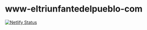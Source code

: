 # www-eltriunfantedelpueblo-com
[![Netlify Status](https://api.netlify.com/api/v1/badges/6d934848-0a0e-47fc-b127-a734f13c83d8/deploy-status)](https://app.netlify.com/sites/www-eltriunfantedelpueblo-com/deploys)

